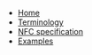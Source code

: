 - [Home](/)
- [Terminology](/terminology)
- [NFC specification](/nfc_data_format)
- [Examples](/examples)
